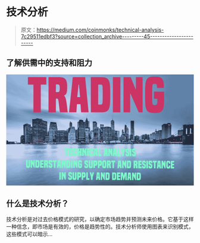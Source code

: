 # 技术分析

> 原文：<https://medium.com/coinmonks/technical-analysis-7c29511edbf3?source=collection_archive---------45----------------------->

## **了解供需中的支持和阻力**

![](img/33b1cc8abfbf935521db91755f3592cd.png)

## **什么是技术分析？**

技术分析是对过去价格模式的研究，以确定市场趋势并预测未来价格。它基于这样一种信念，即市场是有效的，价格是趋势性的。技术分析师使用图表来识别模式，这些模式可以暗示…